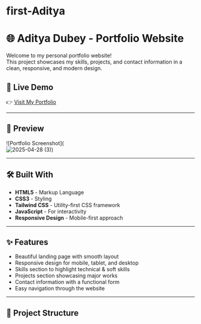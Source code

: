 # first-Aditya

# 🌐 Aditya Dubey - Portfolio Website

Welcome to my personal portfolio website!  
This project showcases my skills, projects, and contact information in a clean, responsive, and modern design.

## 🚀 Live Demo

👉 [Visit My Portfolio](https://github.com/aditya8815/first-Aditya.git)  

---

## 📸 Preview

![Portfolio Screenshot](  
![2025-04-28 (3)](https://github.com/user-attachments/assets/bc0f362d-330e-4d9c-8e24-84a62d374f09))

---

## 🛠️ Built With

- **HTML5** - Markup Language
- **CSS3** - Styling
- **Tailwind CSS** - Utility-first CSS framework
- **JavaScript** - For interactivity
- **Responsive Design** - Mobile-first approach

---

## ✨ Features

- Beautiful landing page with smooth layout
- Responsive design for mobile, tablet, and desktop
- Skills section to highlight technical & soft skills
- Projects section showcasing major works
- Contact information with a functional form
- Easy navigation through the website

---

## 📂 Project Structure



